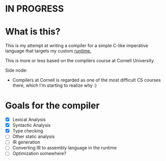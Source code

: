 # IN PROGRESS
# What is this?
This is my attempt at writing a compiler for a simple C-like imperative language that targets my custom [runtime.](https://github.com/lar9482/AssemblySimulator)

This is more or less based on the compilers course at Cornell University.

Side node:
- Compilers at Cornell is regarded as one of the most difficult CS courses there, which I'm starting to realize why :)

# Goals for the compiler
- [x] Lexical Analysis
- [x] Syntactic Analysis
- [x] Type checking
- [ ] Other static analysis
- [ ] IR generation
- [ ] Converting IR to assembly language in the runtime
- [ ] Optimization somewhere?
